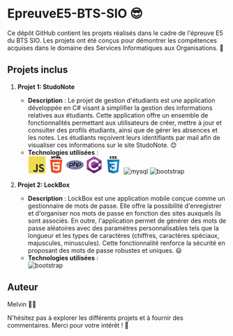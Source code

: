 # EpreuveE5-BTS-SIO 😎

Ce dépôt GitHub contient les projets réalisés dans le cadre de l'épreuve E5 du BTS SIO. Les projets ont été conçus pour démontrer les compétences acquises dans le domaine des Services Informatiques aux Organisations. 🚀

## Projets inclus

1. **Projet 1: StudoNote**
   - **Description** : Le projet de gestion d'étudiants est une application développée en C# visant à simplifier la gestion des informations relatives aux étudiants. Cette application offre un ensemble de fonctionnalités permettant aux utilisateurs de créer, mettre à jour et consulter des profils étudiants, ainsi que de gérer les absences et les notes. Les étudiants reçoivent leurs identifiants par mail afin de visualiser ces informations sur le site StudoNote. 😊
   - **Technologies utilisées** : <br />
     <img src="https://raw.githubusercontent.com/devicons/devicon/master/icons/javascript/javascript-original.svg" alt="javascript" width="40" height="40"/>
     <img src="https://raw.githubusercontent.com/devicons/devicon/master/icons/html5/html5-original-wordmark.svg" alt="html5" width="40" height="40"/>
     <img src="https://raw.githubusercontent.com/devicons/devicon/master/icons/php/php-original.svg" alt="php" width="40" height="40"/>
     <img src="https://raw.githubusercontent.com/devicons/devicon/master/icons/csharp/csharp-original.svg" alt="csharp" width="40" height="40"/>
     <img src="https://raw.githubusercontent.com/devicons/devicon/master/icons/css3/css3-original-wordmark.svg" alt="css3" width="40" height="40"/>
     <img src="https://cdn.jsdelivr.net/gh/devicons/devicon/icons/mysql/mysql-original-wordmark.svg" alt="mysql" width="40" height="40"/>
     <img src="https://cdn.jsdelivr.net/gh/devicons/devicon/icons/bootstrap/bootstrap-original.svg" alt="bootstrap" width="40" height="40"/>

2. **Projet 2: LockBox**
   - **Description** : LockBox est une application mobile conçue comme un gestionnaire de mots de passe. Elle offre la possibilité d'enregistrer et d'organiser nos mots de passe en fonction des sites auxquels ils sont associés. En outre, l'application permet de générer des mots de passe aléatoires avec des paramètres personnalisables tels que la longueur et les types de caractères (chiffres, caractères spéciaux, majuscules, minuscules). Cette fonctionnalité renforce la sécurité en proposant des mots de passe robustes et uniques. 😃
   - **Technologies utilisées** : <br />
      <img src="https://cdn.jsdelivr.net/gh/devicons/devicon/icons/dotnetcore/dotnetcore-original.svg" alt="bootstrap" width="40" height="40"/>

## Auteur

Melvin 🧑‍💻

N'hésitez pas à explorer les différents projets et à fournir des commentaires. Merci pour votre intérêt ! 🙌
